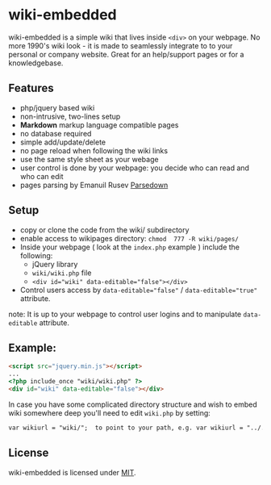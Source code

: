 wiki-embedded
=======


wiki-embedded is a simple wiki that lives inside `<div>` on your webpage. No more 1990's wiki look - it is made to seamlessly integrate to to your personal or company website. Great for an help/support pages or for a knowledgebase.

Features
-----

* php/jquery based wiki
* non-intrusive, two-lines setup
* **Markdown** markup language compatible pages
* no database required
* simple add/update/delete 
* no page reload when following the wiki links
* use the same style sheet as your webage
* user control is done by your webpage: you decide who can read and who can edit
* pages parsing by Emanuil Rusev [Parsedown](https://github.com/erusev/parsedown)

Setup
-----

* copy or clone the code from the wiki/ subdirectory
* enable access to wikipages directory: `chmod  777 -R wiki/pages/`
* Inside your webpage ( look at the `index.php` example ) include the following: 
  *  jQuery library
  * `wiki/wiki.php` file
  * `<div id="wiki" data-editable="false"></div>`
* Control users access by `data-editable="false"` / `data-editable="true"` attribute.

note: It is up to your webpage to control user logins and to manipulate `data-editable` attribute.

Example:
-----

```html
<script src="jquery.min.js"></script>
...
<?php include_once "wiki/wiki.php" ?>
<div id="wiki" data-editable="false"></div>
```

In case you have some complicated directory structure and wish to embed wiki somewhere deep you'll need to edit `wiki.php` by setting:
```html
var wikiurl = "wiki/";  to point to your path, e.g. var wikiurl = "../../downTheTree/evenDeeper/wiki/";
```

License
-----
wiki-embedded is licensed under [MIT](https://github.com/Fabianlindfors/multi.js/blob/master/LICENSE).


